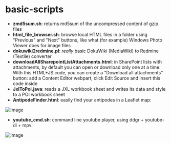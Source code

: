 # basic-scripts

* **zmd5sum.sh**: returns md5sum of the uncompressed content of gzip files
* **html_file_browser.sh**: browse local HTML files in a folder using "Previous" and "Next" buttons, like what (for example) Windows Photo Viewer does for image files
* **dokuwiki2redmine.pl**: _really_ basic DokuWiki (MediaWiki) to Redmine (Textile) converter
* **downloadAllSharepointListAttachments.html**: in SharePoint lists with attachments, by default you can open or download only one at a time. With this HTML+JS code, you can create a "Download all attachments" button: add a Content Editor webpart, click Edit Source and insert this code inside
* **JxlToPoi.java**: reads a JXL workbook sheet and writes its data and style to a POI workbook sheet
* **AntipodeFinder.html**: easily find your antipodes in a Leaflet map:


![image](https://user-images.githubusercontent.com/3762732/201923461-68f7ea4e-883f-4fce-97a1-8f0be105a841.png)

* **youtube_cmd.sh**: command line youtube player, using ddgr + youtube-dl + mpv:


![image](youtube_cmd.gif)
